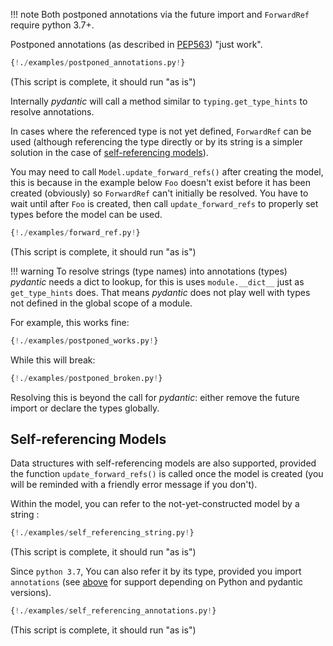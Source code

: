 !!! note
    Both postponed annotations via the future import and `ForwardRef` require python 3.7+.

Postponed annotations (as described in [PEP563](https://www.python.org/dev/peps/pep-0563/))
"just work".

```py
{!./examples/postponed_annotations.py!}
```

(This script is complete, it should run "as is")

Internally *pydantic*  will call a method similar to `typing.get_type_hints` to resolve annotations.

In cases where the referenced type is not yet defined, `ForwardRef` can be used (although referencing the
type directly or by its string is a simpler solution in the case of
[self-referencing models](#self-referencing-models)).

You may need to call `Model.update_forward_refs()` after creating the model,
this is because in the example below `Foo` doesn't exist before it has been created (obviously) so `ForwardRef`
can't initially be resolved. You have to wait until after `Foo` is created, then call `update_forward_refs`
to properly set types before the model can be used.

```py
{!./examples/forward_ref.py!}
```

(This script is complete, it should run "as is")

!!! warning
    To resolve strings (type names) into annotations (types) *pydantic* needs a dict to lookup,
    for this is uses `module.__dict__` just as `get_type_hints` does. That means *pydantic* does not play well
    with types not defined in the global scope of a module.

For example, this works fine:

```py
{!./examples/postponed_works.py!}
```

While this will break:

```py
{!./examples/postponed_broken.py!}
```

Resolving this is beyond the call for *pydantic*: either remove the future import or declare the types globally.

## Self-referencing Models

Data structures with self-referencing models are also supported, provided the function
`update_forward_refs()` is called once the model is created (you will be reminded
with a friendly error message if you don't).

Within the model, you can refer to the not-yet-constructed model by a string :

```py
{!./examples/self_referencing_string.py!}
```

(This script is complete, it should run "as is")

Since `python 3.7`, You can also refer it by its type, provided you import `annotations` (see
[above](postponed_annotations.md) for support depending on Python
and pydantic versions).

```py
{!./examples/self_referencing_annotations.py!}
```

(This script is complete, it should run "as is")

